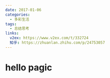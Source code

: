 ```yaml
---
date: 2017-01-06
categories:
  - 多彩生活
tags:
  - 总结思考
links:
  v2ex: https://www.v2ex.com/t/332724
  知乎: https://zhuanlan.zhihu.com/p/24753057
---
```


# hello pagic
